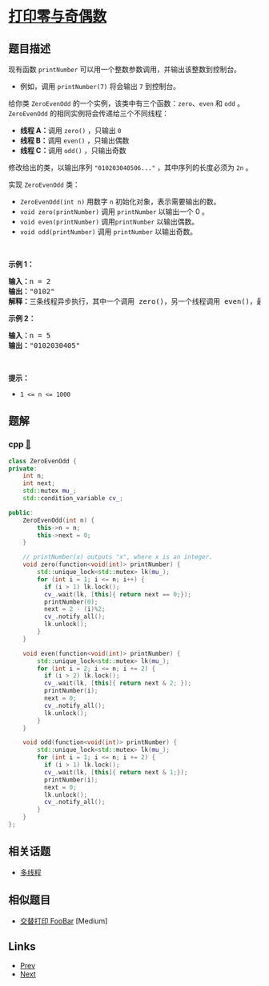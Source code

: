 
# [打印零与奇偶数](https://leetcode-cn.com/problems/print-zero-even-odd)

## 题目描述

<p>现有函数 <code>printNumber</code> 可以用一个整数参数调用，并输出该整数到控制台。</p>

<ul>
	<li>例如，调用 <code>printNumber(7)</code> 将会输出 <code>7</code> 到控制台。</li>
</ul>

<p>给你类 <code>ZeroEvenOdd</code> 的一个实例，该类中有三个函数：<code>zero</code>、<code>even</code> 和 <code>odd</code> 。<code>ZeroEvenOdd</code> 的相同实例将会传递给三个不同线程：</p>

<ul>
	<li><strong>线程 A：</strong>调用 <code>zero()</code> ，只输出 <code>0</code></li>
	<li><strong>线程 B：</strong>调用 <code>even()</code> ，只输出偶数</li>
	<li><strong>线程 C：</strong>调用 <code>odd()</code> ，只输出奇数</li>
</ul>

<p>修改给出的类，以输出序列 <code>"010203040506..."</code> ，其中序列的长度必须为 <code>2n</code> 。</p>

<p>实现 <code>ZeroEvenOdd</code> 类：</p>

<ul>
	<li><code>ZeroEvenOdd(int n)</code> 用数字 <code>n</code> 初始化对象，表示需要输出的数。</li>
	<li><code>void zero(printNumber)</code> 调用 <code>printNumber</code> 以输出一个 0 。</li>
	<li><code>void even(printNumber)</code> 调用<code>printNumber</code> 以输出偶数。</li>
	<li><code>void odd(printNumber)</code> 调用 <code>printNumber</code> 以输出奇数。</li>
</ul>

<p>&nbsp;</p>

<p><strong>示例 1：</strong></p>

<pre>
<strong>输入：</strong>n = 2
<strong>输出：</strong>"0102"
<strong>解释：</strong>三条线程异步执行，其中一个调用 zero()，另一个线程调用 even()，最后一个线程调用odd()。正确的输出为 "0102"。
</pre>

<p><strong>示例 2：</strong></p>

<pre>
<strong>输入：</strong>n = 5
<strong>输出：</strong>"0102030405"
</pre>

<p>&nbsp;</p>

<p><strong>提示：</strong></p>

<ul>
	<li><code>1 &lt;= n &lt;= 1000</code></li>
</ul>


## 题解

### cpp [🔗](print-zero-even-odd.cpp) 
```cpp
class ZeroEvenOdd {
private:
    int n;
    int next;
    std::mutex mu_;
    std::condition_variable cv_;

public:
    ZeroEvenOdd(int n) {
        this->n = n;
        this->next = 0;
    }

    // printNumber(x) outputs "x", where x is an integer.
    void zero(function<void(int)> printNumber) {
        std::unique_lock<std::mutex> lk(mu_);
        for (int i = 1; i <= n; i++) {
          if (i > 1) lk.lock();
          cv_.wait(lk, [this]{ return next == 0;});
          printNumber(0);
          next = 2 - (i)%2;
          cv_.notify_all();
          lk.unlock();
        }
    }

    void even(function<void(int)> printNumber) {
        std::unique_lock<std::mutex> lk(mu_);
        for (int i = 2; i <= n; i += 2) {
          if (i > 2) lk.lock();
          cv_.wait(lk, [this]{ return next & 2; });
          printNumber(i);
          next = 0;
          cv_.notify_all();
          lk.unlock();
        }       
    }

    void odd(function<void(int)> printNumber) {
        std::unique_lock<std::mutex> lk(mu_);
        for (int i = 1; i <= n; i += 2) {
          if (i > 1) lk.lock();
          cv_.wait(lk, [this]{ return next & 1;});
          printNumber(i);
          next = 0;
          lk.unlock();
          cv_.notify_all();
        }   
    }
};
```


## 相关话题

- [多线程](../../tags/concurrency.md) 


## 相似题目

- [交替打印 FooBar](../print-foobar-alternately/README.md)  [Medium] 


## Links

- [Prev](../design-bounded-blocking-queue/README.md) 
- [Next](../n-th-tribonacci-number/README.md) 

